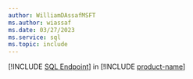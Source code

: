 ```yaml
---
author: WilliamDAssafMSFT
ms.author: wiassaf
ms.date: 03/27/2023
ms.service: sql
ms.topic: include
---
```

[!INCLUDE [SQL Endpoint](../fabric-se.md)] in [!INCLUDE [product-name](../../../includes/product-name.md)]